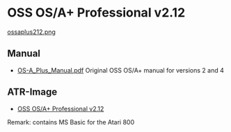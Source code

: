 # OSS OS/A+ Professional v2.12  
  
[ossaplus212.png](attachments/ossaplus212.png)  
  
## Manual  
- [OS-A_Plus_Manual.pdf](attachments/OS-A_Plus_Manual.pdf) Original OSS OS/A+ manual for versions 2 and 4  
  
## ATR-Image  
- [OSS OS/A+ Professional v2.12](attachments/ossa__pr.atr)  
  
Remark: contains MS Basic for the Atari 800  
